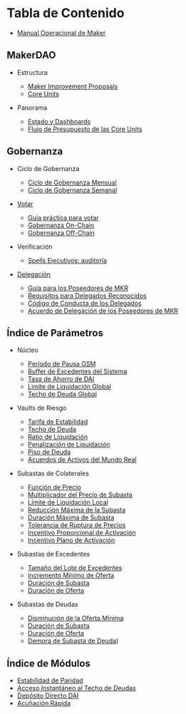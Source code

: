 # Tabla de Contenido

* [Manual Operacional de Maker](README.md)

## MakerDAO
* Estructura
  * [Maker Improvement Proposals](gobernanza/mips.md)
  * [Core Units](core-units/core-units.md)

* Panorama
  * [Estado y Dashboards](estado-protocolo/estado-dashboards.md)
  * [Flujo de Presupuesto de las Core Units](core-units/core-unit-budget-flow.md)

## Gobernanza
* Ciclo de Gobernanza
  * [Ciclo de Gobernanza Mensual](gobernanza/ciclo-mensual.md)
  * [Ciclo de Gobernanza Semanal](gobernanza/ciclo-semanal.md)

* [Votar](gobernanza/votacion-makerdao.md)
  * [Guía práctica para votar](gobernanza/guia-practica-votacion.md)
  * [Gobernanza On-Chain](gobernanza/gobernanza-on-chain.md)
  * [Gobernanza Off-Chain](gobernanza/gobernanza-off-chain.md)

* Verificación
  * [Spells Ejecutivos: auditoría](gobernanza/auditoria-spells-ejecutivos.md)

* [Delegación](delegacion/que-es-delegacion.md)
  * [Guía para los Poseedores de MKR](delegacion/guia-delegacion-poseedores-MKR.md)
  * [Requisitos para Delegados Reconocidos](delegacion/requisitos-delegados-reconocidos.md)
  * [Código de Conducta de los Delegados](delegacion/codigo-conducta-delegados.md)
  * [Acuerdo de Delegación de los Poseedores de MKR](delegation/acuerdo-delegacion-poseedores-MKR.md)

## Índice de Parámetros

  * Núcleo
    * [Período de Pausa GSM](indice-parametros/nucleo/param-periodo-pausa-GSM.md)
    * [Buffer de Excedentes del Sistema](indice-parametros/nucleo/param-buffer-excedentes-sistema.md)
    * [Tasa de Ahorro de DAI](indice-parametros/nucleo/param-tasa-ahorro-DAI.md)
    * [Limite de Liquidación Global](indice-parametros/nucleo/param-limite-liquidacion-global.md)
    * [Techo de Deuda Global](indice-parametros/nucleo/param-techo-deuda-global.md)

  * Vaults de Riesgo
    * [Tarifa de Estabilidad](indice-parametros/riesgo-vaults/param-tarifa-estabilidad.md)
    * [Techo de Deuda](indice-parametros/riesgo-vaults/param-techo-deuda.md)
    * [Ratio de Liquidación](indice-parametros/riesgo-vaults/param-ratio-liquidacion.md)
    * [Penalización de Liquidación](indice-parametros/riesgo-vaults/param-penalizacion-liquidacion.md)
    * [Piso de Deuda](indice-parametros/riesgo-vaults/param-piso-deuda.md)
    * [Acuerdos de Activos del Mundo Real](indice-parametros/riesgo-vaults/param-acuerdos-activos-mundo-real.md)

  * Subastas de Colaterales
    * [Función de Precio](indice-parametros/subastas-colaterales/param-funcion-precio-subasta.md)
    * [Multiplicador del Precio de Subasta](indice-parametros/subastas-colaterales/param-multiplicador-precio-subasta.md)
    * [Límite de Liquidación Local](indice-parametros/subastas-colaterales/param-limite-liquidacion-local.md)
    * [Reducción Máxima de la Subasta](indice-parametros/subastas-colaterales/param-reduccion-maxima-subasta.md)
    * [Duración Máxima de Subasta](indice-parametros/subastas-colaterales/param-duracion-maxima-subasta.md)
    * [Tolerancia de Ruptura de Precios](indice-parametros/subastas-colaterales/param-tolerancia-ruptura-precios.md)
    * [Incentivo Proporcional de Activación](indice-parametros/subastas-colaterales/param-incentivo-proporcional-activacion.md)
    * [Incentivo Plano de Activación](indice-parametros/subastas-colaterales/param-incentivo-plano-activacion.md)


  * Subastas de Excedentes
    * [Tamaño del Lote de Excedentes](indice-parametros/subastas-excedentes/param-tamano-lote-excedentes.md)
    * [Incremento Mínimo de Oferta](indice-parametros/subastas-excedentes/param-incremento-minimo-oferta-flap.md)
    * [Duración de Subasta](indice-parametros/subastas-excedentes/param-duracion-subasta-flap.md)
    * [Duración de Oferta](parameter-index/surplus-auction/param-duracion-de-oferta.md)

  * Subastas de Deudas
    * [Disminución de la Oferta Mínima](indice-parametros/subastas-deudas/param-disminucion-oferta-minima-flop.md)
    * [Duración de Subasta](indice-parametros/subastas-deudas/param-duracion-subasta-flop.md)
    * [Duración de Oferta](indice-parametros/subastas-deudas/param-duracion-oferta-flop.md)
    * [Demora de Subasta de Deuda](indice-parametros/subastas-deudas/param-demora-subasta-deuda.md))

## Índice de Módulos
  * [Estabilidad de Paridad](indice-modulos/modulo-estabilidad-paridad.md)
  * [Acceso Instantáneo al Techo de Deudas](indice-modulos/modulo-acceso-instantaneo-techo-deuda.md)
  * [Depósito Directo DAI](indice-modulos/modulo-deposito-directo-dai.md)
  * [Acuñación Rápida](indice-modulos/modulo-acunacion-rapida.md)
